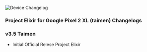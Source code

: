 ![Device Changelog](https://i.imgur.com/C0Wcdr5.png)
### Project Elixir for Google Pixel 2 XL (taimen) Changelogs

### v3.5 Taimen
- Initial Official Relese Project Elixir
